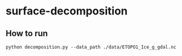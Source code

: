 # surface-decomposition

## How to run
```
python decomposition.py --data_path ./data/ETOPO1_Ice_g_gdal.nc
```
